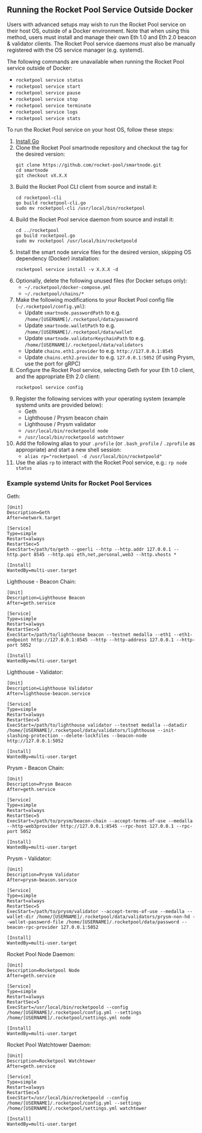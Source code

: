 ## Running the Rocket Pool Service Outside Docker

Users with advanced setups may wish to run the Rocket Pool service on their host OS, outside of a Docker environment. Note that when using this method, users must install and manage their own Eth 1.0 and Eth 2.0 beacon & validator clients. The Rocket Pool service daemons must also be manually registered with the OS service manager (e.g. systemd).

The following commands are unavailable when running the Rocket Pool service outside of Docker:

- `rocketpool service status`
- `rocketpool service start`
- `rocketpool service pause`
- `rocketpool service stop`
- `rocketpool service terminate`
- `rocketpool service logs`
- `rocketpool service stats`

To run the Rocket Pool service on your host OS, follow these steps:

1. [Install Go](https://golang.org/doc/install)
1. Clone the Rocket Pool smartnode repository and checkout the tag for the desired version:
   ``` shell
   git clone https://github.com/rocket-pool/smartnode.git
   cd smartnode
   git checkout vX.X.X
   ```
1. Build the Rocket Pool CLI client from source and install it:
   ``` shell
   cd rocketpool-cli
   go build rocketpool-cli.go
   sudo mv rocketpool-cli /usr/local/bin/rocketpool
   ```
1. Build the Rocket Pool service daemon from source and install it:
   ``` shell
   cd ../rocketpool
   go build rocketpool.go
   sudo mv rocketpool /usr/local/bin/rocketpoold
   ```
1. Install the smart node service files for the desired version, skipping OS dependency (Docker) installation:
   ```
   rocketpool service install -v X.X.X -d
   ```
1. Optionally, delete the following unused files (for Docker setups only):
   - `~/.rocketpool/docker-compose.yml`
   - `~/.rocketpool/chains/*`
1. Make the following modifications to your Rocket Pool config file (`~/.rocketpool/config.yml`):
   - Update `smartnode.passwordPath` to e.g. `/home/[USERNAME]/.rocketpool/data/password`
   - Update `smartnode.walletPath` to e.g. `/home/[USERNAME]/.rocketpool/data/wallet`
   - Update `smartnode.validatorKeychainPath` to e.g. `/home/[USERNAME]/.rocketpool/data/validators`
   - Update `chains.eth1.provider` to e.g. `http://127.0.0.1:8545`
   - Update `chains.eth2.provider` to e.g. `127.0.0.1:5052` (if using Prysm, use the port for gRPC)
1. Configure the Rocket Pool service, selecting Geth for your Eth 1.0 client, and the appropriate Eth 2.0 client:
   ```
   rocketpool service config
   ```
1. Register the following services with your operating system (example systemd units are provided below):
   - Geth
   - Lighthouse / Prysm beacon chain
   - Lighthouse / Prysm validator
   - `/usr/local/bin/rocketpoold node`
   - `/usr/local/bin/rocketpoold watchtower`
1. Add the following alias to your `.profile` (or `.bash_profile` / `.zprofile` as appropriate) and start a new shell session:
   - `alias rp="rocketpool -d /usr/local/bin/rocketpoold"`
1. Use the alias `rp` to interact with the Rocket Pool service, e.g.: `rp node status`


### Example systemd Units for Rocket Pool Services

Geth:

```
[Unit]
Description=Geth
After=network.target

[Service]
Type=simple
Restart=always
RestartSec=5
ExecStart=/path/to/geth --goerli --http --http.addr 127.0.0.1 --http.port 8545 --http.api eth,net,personal,web3 --http.vhosts *

[Install]
WantedBy=multi-user.target
```

Lighthouse - Beacon Chain:

```
[Unit]
Description=Lighthouse Beacon
After=geth.service

[Service]
Type=simple
Restart=always
RestartSec=5
ExecStart=/path/to/lighthouse beacon --testnet medalla --eth1 --eth1-endpoint http://127.0.0.1:8545 --http --http-address 127.0.0.1 --http-port 5052

[Install]
WantedBy=multi-user.target
```

Lighthouse - Validator:

```
[Unit]
Description=Lighthouse Validator
After=lighthouse-beacon.service

[Service]
Type=simple
Restart=always
RestartSec=5
ExecStart=/path/to/lighthouse validator --testnet medalla --datadir /home/[USERNAME]/.rocketpool/data/validators/lighthouse --init-slashing-protection --delete-lockfiles --beacon-node http://127.0.0.1:5052

[Install]
WantedBy=multi-user.target
```

Prysm - Beacon Chain:

```
[Unit]
Description=Prysm Beacon
After=geth.service

[Service]
Type=simple
Restart=always
RestartSec=5
ExecStart=/path/to/prysm/beacon-chain --accept-terms-of-use --medalla --http-web3provider http://127.0.0.1:8545 --rpc-host 127.0.0.1 --rpc-port 5052

[Install]
WantedBy=multi-user.target
```

Prysm - Validator:

```
[Unit]
Description=Prysm Validator
After=prysm-beacon.service

[Service]
Type=simple
Restart=always
RestartSec=5
ExecStart=/path/to/prysm/validator --accept-terms-of-use --medalla --wallet-dir /home/[USERNAME]/.rocketpool/data/validators/prysm-non-hd --wallet-password-file /home/[USERNAME]/.rocketpool/data/password --beacon-rpc-provider 127.0.0.1:5052

[Install]
WantedBy=multi-user.target
```

Rocket Pool Node Daemon:

```
[Unit]
Description=Rocketpool Node
After=geth.service

[Service]
Type=simple
Restart=always
RestartSec=5
ExecStart=/usr/local/bin/rocketpoold --config /home/[USERNAME]/.rocketpool/config.yml --settings /home/[USERNAME]/.rocketpool/settings.yml node

[Install]
WantedBy=multi-user.target
```

Rocket Pool Watchtower Daemon:
```
[Unit]
Description=Rocketpool Watchtower
After=geth.service

[Service]
Type=simple
Restart=always
RestartSec=5
ExecStart=/usr/local/bin/rocketpoold --config /home/[USERNAME]/.rocketpool/config.yml --settings /home/[USERNAME]/.rocketpool/settings.yml watchtower

[Install]
WantedBy=multi-user.target
```
